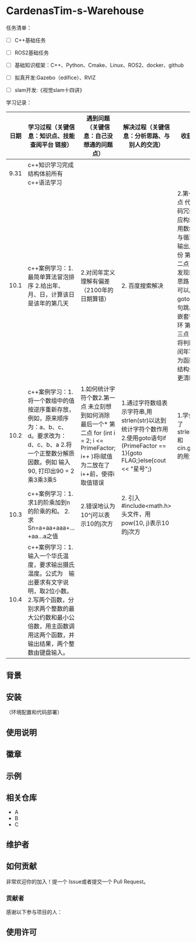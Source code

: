 # CardenasTim-s-Warehouse
任务清单：
- [ ] C++基础任务
- [ ] ROS2基础任务
- [ ] 基础知识框架：C++、Python、Cmake、Linux、ROS2、docker、github
- [ ] 拟真开发:Gazebo（edifice）、RVIZ
- [ ] slam开发:《视觉slam十四讲》


学习记录：

| 日期| 学习过程（关键信息：知识点、技能 查阅平台 链接）| 遇到问题（关键信息：自己没想通的问题点）|解决过程（关键信息：分析思路、与别人的交流）|收获|
|--------|--------------------------------------------------------|--------------------------------------------------------|--------------------------------------------------------|--------------------------------------------------------|
|9.31|c++知识学习完成结构体前所有c++语法学习||||
|10.1|c++案例学习：1.最简单算法冒泡排序 2.给出年、月、日，计算该日是该年的第几天|  2.对闰年定义理解有偏差（2100年的日期算错）  |2. 百度搜索解决|2.第一点 代码冗杂 应构想用数组与循环输出月份 第二点 发现新思路 可以用goto语句跳出嵌套循环 第三点 将判断闰年写为函数 结构会更清晰
|10.2|c++案例学习：1.将一个数组中的值按逆序重新存放，例如，原来顺序为：a、b、c、d。要求改为：d、c、b、a 2.将一个正整数分解质因数。例如 输入90, 打印出90 = 2乘3乘3乘5|1.如何统计字符个数2.第一点 未立刻想到如何消除最后一个* 第二点 for (int i = 2; i <= PrimeFactor; i++ )将i赋值为二放在了i++前，使得i取值错误|1.通过字符数组表示字符串,用strlen(str)以达到统计字符个数作用2.使用goto语句if (PrimeFactor == 1){goto FLAG;}else{cout << "星号";}|1.学会了strlen和cin.get的用法
|10.3|c++案例学习：1.求1的阶乘加到n的阶乘的和。 2.求Sn=a+aa+aaa+…+aa…a之值| 2.错误地认为 10^j可以表示10的j次方|2.  引入#include<math.h>头文件，用pow(10, j)表示10的j次方 |
|10.4|c++案例学习：1.输入一个华氏温度，要求输出摄氏温度。公式为  输出要求有文字说明，取2位小数。 2.写两个函数，分别求两个整数的最大公约数和最小公倍数，用主函数调用这两个函数，并输出结果，两个整数由键盘输入。|  | | 




## 背景


## 安装

（环境配置和代码部署）


## 使用说明



## 徽章


## 示例



## 相关仓库

- A
- B
- C

## 维护者



## 如何贡献

非常欢迎你的加入！提一个 Issue或者提交一个 Pull Request。


### 贡献者

感谢以下参与项目的人：



## 使用许可
